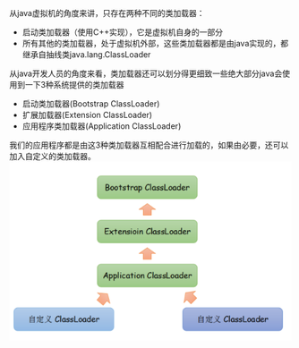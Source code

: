 从java虚拟机的角度来讲，只存在两种不同的类加载器：

* 启动类加载器（使用C++实现），它是虚拟机自身的一部分
* 所有其他的类加载器，处于虚拟机外部，这些类加载器都是由java实现的，都继承自抽线类java.lang.ClassLoader



从java开发人员的角度来看，类加载器还可以划分得更细致一些绝大部分java会使用到一下3种系统提供的类加载器

* 启动类加载器\(Bootstrap ClassLoader\)
* 扩展加载器\(Extension ClassLoader\)
* 应用程序类加载器\(Application ClassLoader\)

我们的应用程序都是由这3种类加载器互相配合进行加载的，如果由必要，还可以加入自定义的类加载器。![](/assets/双亲委派模型.png)

